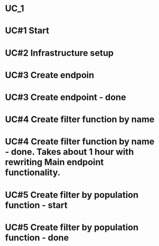 # UC_1
# UC#1 Start
# UC#2 Infrastructure setup
# UC#3 Create endpoin
# UC#3 Create endpoint - done
# UC#4 Create filter function by name
# UC#4 Create filter function by name - done. Takes about 1 hour with rewriting Main endpoint functionality.
# UC#5 Create filter by population function - start
# UC#5 Create filter by population function - done